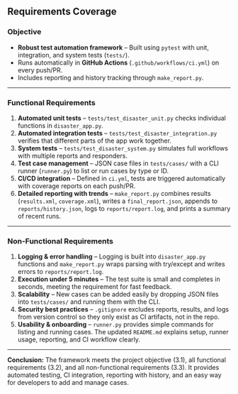 ## Requirements Coverage

### Objective
- **Robust test automation framework** – Built using `pytest` with unit, integration, and system tests (`tests/`).  
- Runs automatically in **GitHub Actions** (`.github/workflows/ci.yml`) on every push/PR.  
- Includes reporting and history tracking through `make_report.py`.  

---

### Functional Requirements
1. **Automated unit tests** – `tests/test_disaster_unit.py` checks individual functions in `disaster_app.py`.  
2. **Automated integration tests** – `tests/test_disaster_integration.py` verifies that different parts of the app work together.  
3. **System tests** – `tests/test_disaster_system.py` simulates full workflows with multiple reports and responders.  
4. **Test case management** – JSON case files in `tests/cases/` with a CLI runner (`runner.py`) to list or run cases by type or ID.  
5. **CI/CD integration** – Defined in `ci.yml`, tests are triggered automatically with coverage reports on each push/PR.  
6. **Detailed reporting with trends** – `make_report.py` combines results (`results.xml`, `coverage.xml`), writes a `final_report.json`, appends to `reports/history.json`, logs to `reports/report.log`, and prints a summary of recent runs.  

---

### Non-Functional Requirements
1. **Logging & error handling** – Logging is built into `disaster_app.py` functions and `make_report.py` wraps parsing with try/except and writes errors to `reports/report.log`.  
2. **Execution under 5 minutes** – The test suite is small and completes in seconds, meeting the requirement for fast feedback.  
3. **Scalability** – New cases can be added easily by dropping JSON files into `tests/cases/` and running them with the CLI.  
4. **Security best practices** – `.gitignore` excludes reports, results, and logs from version control so they only exist as CI artifacts, not in the repo.  
5. **Usability & onboarding** – `runner.py` provides simple commands for listing and running cases. The updated `README.md` explains setup, runner usage, reporting, and CI workflow clearly.  

---

**Conclusion:** The framework meets the project objective (3.1), all functional requirements (3.2), and all non-functional requirements (3.3). It provides automated testing, CI integration, reporting with history, and an easy way for developers to add and manage cases.